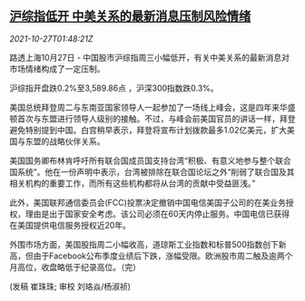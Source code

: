 <!--1635300062000-->
[沪综指低开 中美关系的最新消息压制风险情绪](https://cn.reuters.com/article/china-stock-morning-1027-wedn-idCNKBS2HH03T)
------

<div><i>2021-10-27T01:48:21Z</i></div><p>路透上海10月27日 - 中国股市沪综指周三小幅低开，有关中美关系的最新消息对市场情绪构成了一定压制。</p><p>沪综指开盘跌0.2%至3,589.86点 ，沪深300指数跌0.3%。</p><p>美国总统拜登周二与东南亚国家领导人一起参加了一场线上峰会，这是四年来华盛顿首次与东盟进行领导人级别的接触。不过，与峰会前美国官员的讲话一样，拜登避免特别提到中国。白宫稍早表示，拜登将宣布计划拨款最多1.02亿美元，扩大美国与东盟的战略伙伴关系。</p><p>美国国务卿布林肯呼吁所有联合国成员国支持台湾“积极、有意义地参与整个联合国系统”。他在一份声明中表示，台湾被排除在联合国论坛之外“削弱了联合国及其相关机构的重要工作，而所有这些机构都将从台湾的贡献中受益匪浅。”</p><p>此外，美国联邦通信委员会(FCC)投票决定撤销中国电信美国子公司的在美业务授权，理由是出于国家安全考虑。该公司必须在60天内停止服务。中国电信已获得在美国提供电信服务授权近20年。</p><p>外围市场方面，美国股指周二小幅收高，道琼斯工业指数和标普500指数创下新高，但由于Facebook公布季度业绩后下跌，涨幅受限。欧洲股市周二触及逾两个月高位，收盘略低于纪录高位。（完）</p><p>(发稿 崔珠珠; 审校 刘珞焱/杨淑祯)</p>
